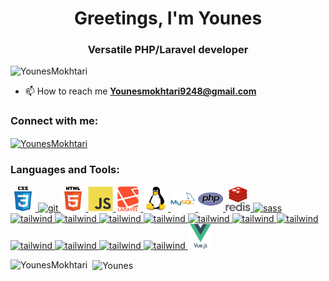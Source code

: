 <h1 align="center">Greetings, I'm Younes</h1>
<h3 align="center">Versatile PHP/Laravel developer</h3>



<p align="left"> 
    <img src="https://komarev.com/ghpvc/?username=YounesMokhtari&label=Profile%20views&color=0e75b6&style=flat"
     alt="YounesMokhtari" />     

</p>

- 📫 How to reach me **Younesmokhtari9248@gmail.com**




<h3 align="left">Connect with me:</h3>


<p align="left">
        <a href="https://linkedin.com/in/YounesMokhtari" target="blank">
        <img align="center" src="https://raw.githubusercontent.com/rahuldkjain/github-profile-readme-generator/master/src/images/icons/Social/linked-in-alt.svg" 
        alt="YounesMokhtari" height="30" width="40" />
        </a>
</p>

<h3 align="left">Languages and Tools:</h3>

<p align="left"> 
    <a href="https://www.w3schools.com/css/" target="_blank" rel="noreferrer"> 
        <img src="https://raw.githubusercontent.com/devicons/devicon/master/icons/css3/css3-original-wordmark.svg" 
        alt="css3" width="40" height="40"/>
    </a> 
    <a href="https://git-scm.com/" target="_blank" rel="noreferrer">
        <img src="https://www.vectorlogo.zone/logos/git-scm/git-scm-icon.svg"
        alt="git" width="40" height="40"/>
    </a>
    <a href="https://www.w3.org/html/" target="_blank" rel="noreferrer">
        <img src="https://raw.githubusercontent.com/devicons/devicon/master/icons/html5/html5-original-wordmark.svg"
        alt="html5" width="40" height="40"/>
    </a> 
    <a href="https://developer.mozilla.org/en-US/docs/Web/JavaScript" target="_blank" rel="noreferrer">
        <img src="https://raw.githubusercontent.com/devicons/devicon/master/icons/javascript/javascript-original.svg"
        alt="javascript" width="40" height="40"/> 
    </a> 
    <a href="https://laravel.com/" target="_blank" rel="noreferrer">
        <img src="https://raw.githubusercontent.com/devicons/devicon/master/icons/laravel/laravel-plain-wordmark.svg" 
        alt="laravel" width="40" height="40"/> 
    </a> 
    <a href="https://www.linux.org/" target="_blank" rel="noreferrer">
        <img src="https://raw.githubusercontent.com/devicons/devicon/master/icons/linux/linux-original.svg" 
        alt="linux" width="40" height="40"/> 
    </a> 
    <a href="https://www.mysql.com/" target="_blank" rel="noreferrer">
        <img src="https://raw.githubusercontent.com/devicons/devicon/master/icons/mysql/mysql-original-wordmark.svg" 
        alt="mysql" width="40" height="40"/> 
    </a> 
    <a href="https://www.php.net" target="_blank" rel="noreferrer">
        <img src="https://raw.githubusercontent.com/devicons/devicon/master/icons/php/php-original.svg" 
        alt="php" width="40" height="40"/> 
    </a> 
    <a href="https://redis.io" target="_blank" rel="noreferrer">
        <img src="https://raw.githubusercontent.com/devicons/devicon/master/icons/redis/redis-original-wordmark.svg"
        alt="redis" width="40" height="40"/> 
    </a> 
    <a href="https://sass-lang.com" target="_blank" rel="noreferrer"> 
        <img src="https://cdn.jsdelivr.net/gh/devicons/devicon/icons/apache/apache-original-wordmark.svg" 
        alt="sass" width="40" height="40"/> 
    </a> 
    <a href="https://tailwindcss.com/" target="_blank" rel="noreferrer"> 
        <img src="https://cdn.jsdelivr.net/gh/devicons/devicon/icons/bootstrap/bootstrap-original.svg" 
        alt="tailwind" width="40" height="40"/> 
    </a> 
     <a href="https://tailwindcss.com/" target="_blank" rel="noreferrer"> 
        <img src="https://cdn.jsdelivr.net/gh/devicons/devicon/icons/docker/docker-original.svg" 
        alt="tailwind" width="40" height="40"/> 
    </a> 
        <a href="https://tailwindcss.com/" target="_blank" rel="noreferrer"> 
         <img src="https://cdn.jsdelivr.net/gh/devicons/devicon/icons/graphql/graphql-plain.svg"
        alt="tailwind" width="40" height="40"/> 
    </a> 
    <a href="https://tailwindcss.com/" target="_blank" rel="noreferrer"> 
        <img src="https://cdn.jsdelivr.net/gh/devicons/devicon/icons/jquery/jquery-original.svg"
        alt="tailwind" width="40" height="40"/> 
    </a>
    <a href="https://tailwindcss.com/" target="_blank" rel="noreferrer"> 
        <img src="https://cdn.jsdelivr.net/gh/devicons/devicon/icons/python/python-original.svg"
        alt="tailwind" width="40" height="40"/> 
    </a>  
    <a href="https://tailwindcss.com/" target="_blank" rel="noreferrer"> 
        <img src="https://cdn.jsdelivr.net/gh/devicons/devicon/icons/r/r-original.svg"
        alt="tailwind" width="40" height="40"/> 
    </a>
    <a href="https://tailwindcss.com/" target="_blank" rel="noreferrer"> 
        <img src="https://cdn.jsdelivr.net/gh/devicons/devicon/icons/socketio/socketio-original.svg"
        alt="tailwind" width="40" height="40"/> 
    </a>
    <a href="https://tailwindcss.com/" target="_blank" rel="noreferrer"> 
        <img src="https://cdn.jsdelivr.net/gh/devicons/devicon/icons/ubuntu/ubuntu-plain.svg"
        alt="tailwind" width="40" height="40"/> 
    </a>     
    <a href="https://tailwindcss.com/" target="_blank" rel="noreferrer"> 
        <img src="https://cdn.jsdelivr.net/gh/devicons/devicon/icons/nginx/nginx-original.svg"
        alt="tailwind" width="40" height="40"/> 
    </a> 
    <a href="https://tailwindcss.com/" target="_blank" rel="noreferrer"> 
        <img src="https://cdn.jsdelivr.net/gh/devicons/devicon/icons/matlab/matlab-original.svg"
        alt="tailwind" width="40" height="40"/> 
    </a> 
    <a href="https://tailwindcss.com/" target="_blank" rel="noreferrer"> 
        <img src="https://www.vectorlogo.zone/logos/tailwindcss/tailwindcss-icon.svg" 
        alt="tailwind" width="40" height="40"/> 
    </a> 
    <a href="https://vuejs.org/" target="_blank" rel="noreferrer"> 
        <img src="https://raw.githubusercontent.com/devicons/devicon/master/icons/vuejs/vuejs-original-wordmark.svg" 
        alt="vuejs" width="40" height="40"/> 
    </a> 
</p>

<p>
    <img align="left" src="https://github-readme-stats.vercel.app/api/top-langs?username=YounesMokhtari&show_icons=true&locale=en&layout=compact" alt="YounesMokhtari" />
</p>

<p>&nbsp;
    <img align="center" src="https://github-readme-stats.vercel.app/api?username=YounesMokhtari&show_icons=true&locale=en" alt="Younes" />
</p>
